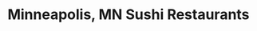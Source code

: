 ---
layout: city
title: Minneapolis, MN Sushi Restaurants
permalink: /minnesota/minneapolis/
stateAbbr: MN
stateName: Minnesota
cityName: Minneapolis
---